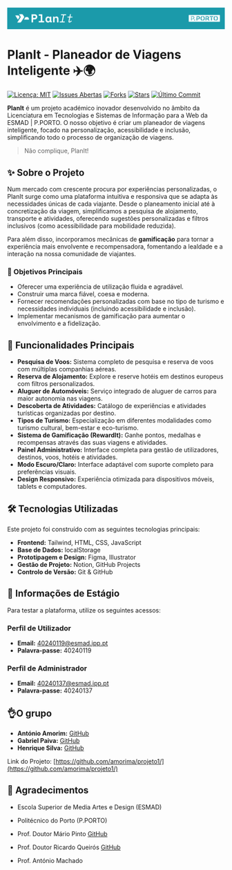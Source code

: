 ![Banner Plannit](https://raw.githubusercontent.com/amorima/projeto1/refs/heads/main/.github/img/repositorio/BANNER_PLANIT.png)

# PlanIt - Planeador de Viagens Inteligente ✈️🌍

[![Licença: MIT](https://img.shields.io/badge/Licença-MIT-blue.svg)](https://opensource.org/licenses/MIT)
[![Issues Abertas](https://img.shields.io/github/issues/amorima/projeto1)](https://github.com/amorima/projeto1/issues)
[![Forks](https://img.shields.io/github/forks/amorima/projeto1?style=social)](https://github.com/amorima/projeto1/network/members)
[![Stars](https://img.shields.io/github/stars/amorima/projeto1?style=social)](https://github.com/amorima/projeto1/stargazers)
[![Último Commit](https://img.shields.io/github/last-commit/amorima/projeto1)](https://github.com/amorima/projeto1/commits/main)

**PlanIt** é um projeto académico inovador desenvolvido no âmbito da Licenciatura em Tecnologias e Sistemas de Informação para a Web da ESMAD | P.PORTO.
O nosso objetivo é criar um planeador de viagens inteligente, focado na personalização, acessibilidade e inclusão, simplificando todo o processo de organização de viagens.

> Não complique, PlanIt!

## ✨ Sobre o Projeto

Num mercado com crescente procura por experiências personalizadas, o PlanIt surge como uma plataforma intuitiva e responsiva que se adapta às necessidades únicas de cada viajante. Desde o planeamento inicial até à concretização da viagem, simplificamos a pesquisa de alojamento, transporte e atividades, oferecendo sugestões personalizadas e filtros inclusivos (como acessibilidade para mobilidade reduzida).

Para além disso, incorporamos mecânicas de **gamificação** para tornar a experiência mais envolvente e recompensadora, fomentando a lealdade e a interação na nossa comunidade de viajantes.

### 🎯 Objetivos Principais

* Oferecer uma experiência de utilização fluida e agradável.
* Construir uma marca fiável, coesa e moderna.
* Fornecer recomendações personalizadas com base no tipo de turismo e necessidades individuais (incluindo acessibilidade e inclusão).
* Implementar mecanismos de gamificação para aumentar o envolvimento e a fidelização.

## 🚀 Funcionalidades Principais

* **Pesquisa de Voos:** Sistema completo de pesquisa e reserva de voos com múltiplas companhias aéreas.
* **Reserva de Alojamento:** Explore e reserve hotéis em destinos europeus com filtros personalizados.
* **Aluguer de Automóveis:** Serviço integrado de aluguer de carros para maior autonomia nas viagens.
* **Descoberta de Atividades:** Catálogo de experiências e atividades turísticas organizadas por destino.
* **Tipos de Turismo:** Especialização em diferentes modalidades como turismo cultural, bem-estar e eco-turismo.
* **Sistema de Gamificação (RewardIt):** Ganhe pontos, medalhas e recompensas através das suas viagens e atividades.
* **Painel Administrativo:** Interface completa para gestão de utilizadores, destinos, voos, hotéis e atividades.
* **Modo Escuro/Claro:** Interface adaptável com suporte completo para preferências visuais.
* **Design Responsivo:** Experiência otimizada para dispositivos móveis, tablets e computadores.

## 🛠️ Tecnologias Utilizadas

Este projeto foi construído com as seguintes tecnologias principais:

* **Frontend:** Tailwind, HTML, CSS, JavaScript
* **Base de Dados:** localStorage
* **Prototipagem e Design:** Figma, Illustrator
* **Gestão de Projeto:** Notion, GitHub Projects
* **Controlo de Versão:** Git & GitHub

## 🔑 Informações de Estágio

Para testar a plataforma, utilize os seguintes acessos:

### Perfil de Utilizador
* **Email:** 40240119@esmad.ipp.pt
* **Palavra-passe:** 40240119

### Perfil de Administrador
* **Email:** 40240137@esmad.ipp.pt
* **Palavra-passe:** 40240137

## 👌O grupo

* **António Amorim:** [GitHub](https://github.com/amorima)
* **Gabriel Paiva:** [GitHub](https://github.com/Gabriel-S-Paiva)
* **Henrique Silva:** [GitHub](https://github.com/HenReis)

Link do Projeto: [https://github.com/amorima/projeto1/](https://github.com/amorima/projeto1/)

## 🙏 Agradecimentos

* Escola Superior de Media Artes e Design (ESMAD)
* Politécnico do Porto (P.PORTO)

* Prof. Doutor Mário Pinto [GitHub](https://github.com/amorima)
* Prof. Doutor Ricardo Queirós [GitHub](https://github.com/mariopinto18)
* Prof. António Machado
